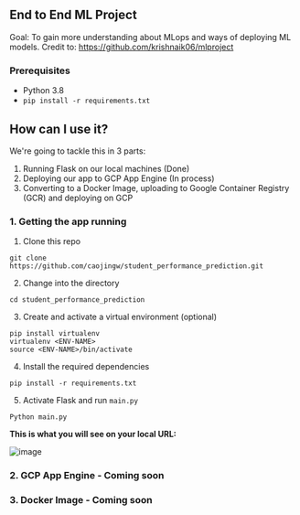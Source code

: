 ## End to End ML Project
Goal: To gain more understanding about MLops and ways of deploying ML models. Credit to: https://github.com/krishnaik06/mlproject

### Prerequisites
- Python 3.8
- `pip install -r requirements.txt`

## How can I use it?

We're going to tackle this in 3 parts:
1. Running Flask on our local machines (Done)
2. Deploying our app to GCP App Engine (In process)
3. Converting to a Docker Image, uploading to Google Container Registry (GCR) and deploying on GCP

### 1. Getting the app running

1. Clone this repo
```
git clone https://github.com/caojingw/student_performance_prediction.git
```

2. Change into the directory
```
cd student_performance_prediction
```

3. Create and activate a virtual environment (optional)
```
pip install virtualenv
virtualenv <ENV-NAME>
source <ENV-NAME>/bin/activate
```
4. Install the required dependencies
```
pip install -r requirements.txt
```
5. Activate Flask and run `main.py`
```
Python main.py
```
**This is what you will see on your local URL:**

![image](https://github.com/caojingw/student_performance_prediction/assets/39035531/45fd2b23-200f-419e-a46b-b2616abf996f)

### 2. GCP App Engine - Coming soon



### 3. Docker Image - Coming soon
